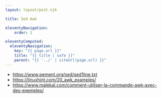```yaml
---
layout: layout/post.njk

title: Sed Awk

eleventyNavigation:
    order: 1

eleventyComputed:
  eleventyNavigation:
    key: "{{ page.url }}"
    title: "{{ title | safe }}"
    parent: "{{ '../' | siteUrl(page.url) }}"
---
```


- <https://www.pement.org/sed/sed1line.txt>
- <https://linuxhint.com/20_awk_examples/>
- <https://www.malekal.com/comment-utiliser-la-commande-awk-avec-des-exemples/>
